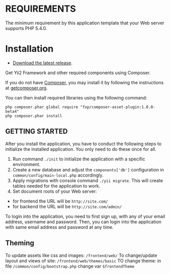 # REQUIREMENTS

The minimum requirement by this application template that your Web server supports PHP 5.4.0.

# Installation

* [Download the latest release](https://github.com/perminder-klair/kato/archive/master.zip).

Get Yii2 Framework and other required components using Composer.

If you do not have [Composer](https://getcomposer.org), you may install it by following the instructions at [getcomposer.org](https://getcomposer.org/doc/00-intro.md#installation-nix).

You can then install required libraries using the following command:

    php composer.phar global require "fxp/composer-asset-plugin:1.0.0-beta4"
    php composer.phar install


## GETTING STARTED

After you install the application, you have to conduct the following steps to initialize
the installed application. You only need to do these once for all.

1. Run command `./init` to initialize the application with a specific environment.
2. Create a new database and adjust the `components['db']` configuration in `common/config/main-local.php` accordingly.
3. Apply migrations with console command `./yii migrate`. This will create tables needed for the application to work.
4. Set document roots of your Web server:

- for frontend the URL will be `http://site.com/`
- for backend the URL will be `http://site.com/admin/`

To login into the application, you need to first sign up, with any of your email address, username and password. Then, you can login into the application with same email address and password at any time.

## Theming

To update assets like css and images: `/frontend/web/`
To change/update layout and views of site: `/frontend/web/themes/basic`
TO change theme: in file `/common/config/bootstrap.php` change var `$frontendTheme`